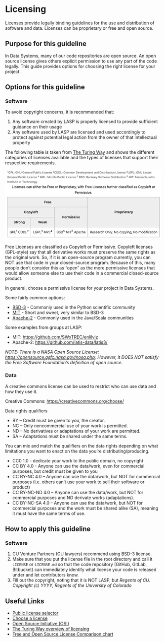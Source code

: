 # Licensing

Licenses provide legally binding guidelines for the use and distribution of software and data. Licenses can be
proprietary or free and open source.

## Purpose for this guideline
In Data Systems, many of our code repositories are open source. An open source license gives others explicit permission
to use any part of the code legally. This guide provides options for choosing the right license for your project.


## Options for this guideline

### Software

To avoid copyright concerns, it is recommended that:
1. Any software created by LASP is properly licensed to provide sufficient guidance on their usage
2. Any software used by LASP are licensed and used accordingly to protect against potential legal action from the owner
   of that intellectual property

The following table is taken from [The Turing Way](https://the-turing-way.netlify.app/reproducible-research/licensing)
and shows the different categories of licenses available and the types of licenses that support their respective
requirements.

![The different categories of licenses](_static/licenses.png)

Free Licenses are classified as Copyleft or Permissive. Copyleft licenses (GPL-style) say that all derivative works must
preserve the same rights as the original work. So, if it is an open-source program currently, you can NOT use that code
in your closed-source program. Because of this, many people don’t consider this as “open” as the more permissive
licenses that would allow someone else to use their code in a commercial closed-source product.

In general, choose a permissive license for your project in Data Systems.

Some fairly common options:

* [BSD-3](https://opensource.org/license/BSD-3-Clause) - Commonly used in the Python scientific community
* [MIT](https://opensource.org/license/MIT) - Short and sweet, very similar to BSD-3
* [Apache-2](https://opensource.org/license/apache-2-0) - Commonly used in the Java/Scala communities


Some examples from groups at LASP:

* MIT: <https://github.com/SWxTREC/enlilviz>
* Apache-2: <https://github.com/latis-data/latis3/>


*NOTE: There is a NASA Open Source License: <https://opensource.gsfc.nasa.gov/nosa.php>; However, it DOES NOT satisfy
the Free Software Foundation’s definition of open source.*

### Data
A creative commons license can be used to restrict who can use data and how they use it.

Creative Commons: <https://creativecommons.org/choose/>

Data rights qualifiers
* BY – Credit must be given to you, the creator.
* NC – Only noncommercial use of your work is permitted.
* ND – No derivatives or adaptations of your work are permitted.
* SA – Adaptations must be shared under the same terms.


You can mix and match the qualifiers on the data rights depending on what limitations you want to enact on the data
you’re distributing/producing.

* CC0 1.0 - dedicate your work to the public domain, no copyright
* CC BY 4.0 - Anyone can use the data/work, even for commercial purposes, but credit must be given to you
* CC BY-NC 4.0 – Anyone can use the data/work, but NOT for commercial purposes (i.e. others can’t use your work to sell
                 their software or product)
* CC BY-NC-ND 4.0 – Anyone can use the data/work, but NOT for commercial purposes and NO derivate works (adaptations).
* CC BY-NC-SA 4.0 – Anyone can use the data/work, but NOT for commercial purposes and the work must be shared alike
                    (SA), meaning it must have the same terms of use.


## How to apply this guideline

### Software
1. CU Venture Partners (CU lawyers) recommend using BSD-3 license.
2. Make sure that you put the license file in the root directory and call it `LICENSE` or `LICENSE.md` so that the code
   repository (GitHub, GitLab, Bitbucket) can immediately identify what license your code is released under and let
   contributors know.
3. Fill out the copyright, noting that it is NOT LASP, but *Regents of CU. Copyright (c) YYYY, Regents of the University
   of Colorado*


## Useful Links

* [Public license selector](https://ufal.github.io/public-license-selector/)
* [Choose a license](https://choosealicense.com/)
* [Open Source Initiative (OSI)](https://opensource.org/licenses)
* [The Turing Way overview of licensing](https://the-turing-way.netlify.app/reproducible-research/licensing)
* [Free and Open Source License Comparison chart](https://en.wikipedia.org/wiki/Comparison_of_free_and_open-source_software_licenses)